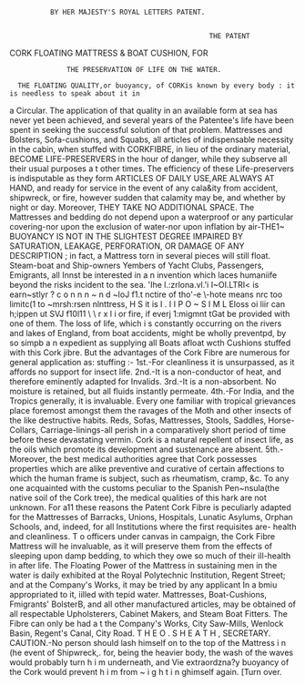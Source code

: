               BY HER MAJESTY'S ROYAL LETTERS PATENT.


                                                     THE PATENT

CORK FLOATING MATTRESS & BOAT CUSHION,
                                                                FOR

                  THE PRESERVATION OF LIFE ON THE WATER.

      THE FLOATING QUALITY,or buoyancy, of CORKis known by every body : it is needless to speak about it in
a Circular. The application of that quality in an available form at sea has never yet been achieved, and several
years of the Patentee's life have been spent in seeking the successful solution of that problem.
      Mattresses and Bolsters, Sofa-cushions, and Squabs, all articles of indispensable necessity in the cabin,
when stuffed with CORKFIBRE, in lieu of the ordinary material, BECOME LIFE-PRESERVERS in the hour of danger,
while they subserve all their usual purposes a t other times.
      The efficiency of these Life-preservers is indisputable as they form ARTICLES OF DAILY USE,ARE ALWAYS
AT HAND, and ready for service in the event of any cala&ity from accident, shipwreck, or fire, however sudden
that calamity may be, and whether by night or day. Moreover, THEY TAKE NO ADDITIONAL SPACE.
      The Mattresses and bedding do not depend upon a waterproof or any particular covering-nor upon the
exclusion of water-nor upon inflation by air-THE1~ BUOYANCY IS NOT IN THE SLIGHTEST DEGREE IMPAIRED
BY SATURATION, LEAKAGE, PERFORATION, OR DAMAGE OF ANY DESCRIPTION ; in fact, a Mattress torn in several
pieces will still float.
      Steam-boat and Ship-owners Yembers of Yacht Clubs, Passengers, Emigrants, all Innst be interested in
a n invention which laces humaniife beyond the risks incident to the sea.
     'Ihe l.:zrlona.vl.'i I~OI.LTRI&lt;   is earn~stlyr ? c o n n n ~ n d ~loJ f1.t nctire of tho'-e \\-hote means nrc too limitc(1 to
~mrsh:rsen nlnttress, H S it is I . I I P O ~ S I M L Eloss oi liir can h;ippen ut SVJ f10l11 \ \ r x l i or fire, if everj 1:migmnt
                                                  tGat
be provided with one of them.
      The loss of life, which i s constantly occurring on the rivers and lakes of England, from boat accidents, might
be wholly preventpd, by so simpb a n expedient as supplying all Boats afloat wcth Cushions stuffed with this
Cork jibre.
     But the advantages of the Cork Fibre are numerous for general application as: stuffing :-
   1st.-For cleanliness it is unsurpassed, as it affords no support for insect life.
   2nd.-It is a non-conductor of heat, and therefore eminently adapted for Invalids.
   3rd.-It is a non-absorbent. No moisture is retained, but all fluids instantly permeate.
   4th.-For India, and the Tropics generally, it is invaluable. Every one familiar with tropical grievances
        place foremost amongst them the ravages of the Moth and other insects of the like destructive habits.
        Reds, Sofas, Mattresses, Stools, Saddles, Horse-Collars, Carriage-linings-all perish in a comparatively
        short period of time before these devastating vermin. Cork is a natural repellent of insect life, as the
        oils which promote its development and sustenance are absent.
   5th.-Moreover, the best medical authorities agree that Cork possesses properties which are alike preventive
        and curative of certain affections to which the human frame is subject, such as rheumatism, cramp, &c.
        To any one acquainted with the customs peculiar to the Spanish Pen~nsula(the native soil of the Cork
        tree), the medical qualities of this hark are not unknown.
      For a11 these reasons the Patent Cork Fibre is peculiarly adapted for the Mattresses of Barracks, Unions,
Hospitals, Lunatic Asylums, Orphan Schools, and, indeed, for all Institutions where the first requisites are-
health and cleanliness.
      T o officers under canvas in campaign, the Cork Fibre Mattress will he invaluable, as it will preserve
them from the effects of sleeping upon damp bedding, to which they owe so much of their ill-health in
after life.
      The Floating Power of the Mattress in sustaining men in the water is daily exhibited at the Royal
Polytechnic Institution, Regent Street; and at the Company's Works, it may be tried by any applicant In a
bmiu appropriated to it, iilled with tepid water.
      Mattresses, Boat-Cushions, Fmigrants' BolsterB, and all other manufactured articles, may be obtained of
all respectable Upholsterers, Cabinet Makers, and Steam Boat Fitters.
      The Fibre can only be had a t the Company's Works, City Saw-Mills, Wenlock Basin, Regent's Canal,
City Road.
                                                                          T H E O . S H E A T H , SECRETARY.
    CAUTION.-No person should lash himself on to the top of the Mattress i n (he event of Shipwreck,. for,
being the heavier body, the wash of the waves would probably turn h i m underneath, and Vie extraordzna?y
buoyancy of the Cork would prevent h i m from ~ i g h t i n ghimself again.
                                                                                                    [Turn over.
